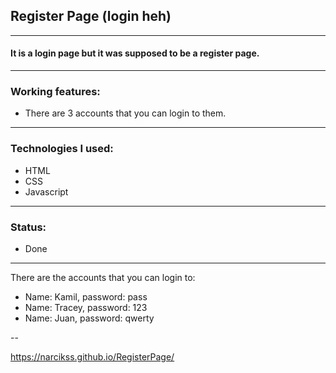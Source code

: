 ## Register Page (login heh)

---

#### It is a login page but it was supposed to be a register page.

---

### Working features:
- There are 3 accounts that you can login to them.

---

### Technologies I used:
- HTML
- CSS
- Javascript

---

### Status:
- Done

---

There are the accounts that you can login to:
- Name: Kamil, password: pass
- Name: Tracey, password: 123
- Name: Juan, password: qwerty

--

https://narcikss.github.io/RegisterPage/
